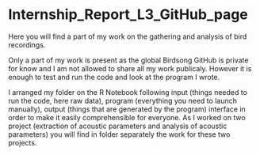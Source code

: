 # Internship_Report_L3_GitHub_page

Here you will find a part of my work on the gathering and analysis of bird recordings.

Only a part of my work is present as the global Birdsong GitHub is private for know and I am not allowed to share all my work publicaly.
However it is enough to test and run the code and look at the program I wrote.

I arranged my folder on the R Notebook following input (things needed to run the code, here raw data), program (everything you need to launch manually), output (things that are generated by the program) interface in order to make it easily comprehensible for everyone. As I worked on two project (extraction of acoustic parameters and analysis of acoustic parameters) you will find in folder separately the work for these two projects.
